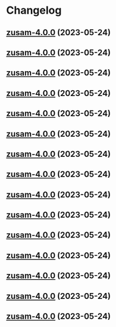 # Changelog



## [zusam-4.0.0](https://github.com/truecharts/charts/compare/zusam-3.0.9...zusam-4.0.0) (2023-05-24)




## [zusam-4.0.0](https://github.com/truecharts/charts/compare/zusam-3.0.9...zusam-4.0.0) (2023-05-24)




## [zusam-4.0.0](https://github.com/truecharts/charts/compare/zusam-3.0.9...zusam-4.0.0) (2023-05-24)




## [zusam-4.0.0](https://github.com/truecharts/charts/compare/zusam-3.0.9...zusam-4.0.0) (2023-05-24)




## [zusam-4.0.0](https://github.com/truecharts/charts/compare/zusam-3.0.9...zusam-4.0.0) (2023-05-24)




## [zusam-4.0.0](https://github.com/truecharts/charts/compare/zusam-3.0.9...zusam-4.0.0) (2023-05-24)




## [zusam-4.0.0](https://github.com/truecharts/charts/compare/zusam-3.0.9...zusam-4.0.0) (2023-05-24)




## [zusam-4.0.0](https://github.com/truecharts/charts/compare/zusam-3.0.9...zusam-4.0.0) (2023-05-24)




## [zusam-4.0.0](https://github.com/truecharts/charts/compare/zusam-3.0.9...zusam-4.0.0) (2023-05-24)




## [zusam-4.0.0](https://github.com/truecharts/charts/compare/zusam-3.0.9...zusam-4.0.0) (2023-05-24)




## [zusam-4.0.0](https://github.com/truecharts/charts/compare/zusam-3.0.9...zusam-4.0.0) (2023-05-24)




## [zusam-4.0.0](https://github.com/truecharts/charts/compare/zusam-3.0.9...zusam-4.0.0) (2023-05-24)




## [zusam-4.0.0](https://github.com/truecharts/charts/compare/zusam-3.0.9...zusam-4.0.0) (2023-05-24)




## [zusam-4.0.0](https://github.com/truecharts/charts/compare/zusam-3.0.9...zusam-4.0.0) (2023-05-24)




## [zusam-4.0.0](https://github.com/truecharts/charts/compare/zusam-3.0.9...zusam-4.0.0) (2023-05-24)

